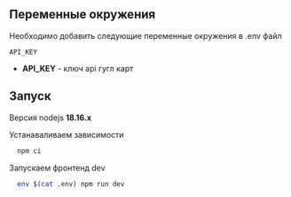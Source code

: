 ## Переменные окружения

Необходимо добавить следующие переменные окружения в .env файл

```
API_KEY

```

- **API_KEY** - ключ api гугл карт

## Запуск

Версия nodejs **18.16.x**

Устанаваливаем зависимости

```bash
  npm ci
```

Запускаем фронтенд dev

```bash
  env $(cat .env) npm run dev
```

